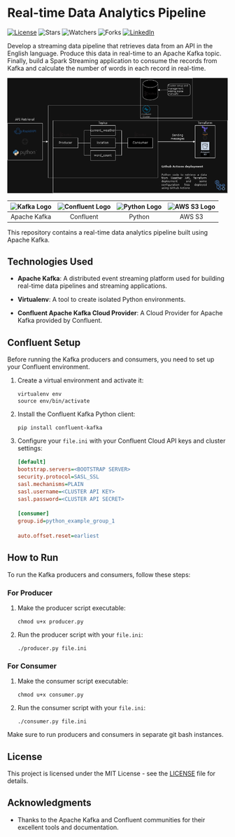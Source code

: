 # Real-time Data Analytics Pipeline

[![License](https://img.shields.io/badge/License-MIT-blue.svg)](LICENSE)
![Stars](https://img.shields.io/github/stars/gradedSystem/Real-time-Data-Analytics-Pipeline)
![Watchers](https://img.shields.io/github/watchers/gradedSystem/Real-time-Data-Analytics-Pipeline)
![Forks](https://img.shields.io/github/forks/gradedSystem/Real-time-Data-Analytics-Pipeline)
[![LinkedIn](https://img.shields.io/badge/LinkedIn-Yedige%20Ashmet-blue?logo=linkedin)](https://www.linkedin.com/in/yedige2000/)

Develop a streaming data pipeline that retrieves data from an API in the English language. Produce this data in real-time to an Apache Kafka topic. Finally, build a Spark Streaming application to consume the records from Kafka and calculate the number of words in each record in real-time.

<p align="center">
  <img src="https://github.com/gradedSystem/Real-time-Data-Analytics-Pipeline/raw/main/images/Kafka_project.png" alt="Kafka Project">
</p>

| ![Kafka Logo](https://www.vectorlogo.zone/logos/apache_kafka/apache_kafka-ar21.svg) | ![Confluent Logo](https://github.com/gradedSystem/Real-time-Data-Analytics-Pipeline/raw/main/images/confluent-logos-idT3RAPQdd.svg) | ![Python Logo](https://www.vectorlogo.zone/logos/python/python-ar21.svg) | ![AWS S3 Logo](https://www.vectorlogo.zone/logos/amazon_aws/amazon_aws-ar21.svg) |
|:---:|:---:|:---:|:---:|
| Apache Kafka | Confluent | Python | AWS S3 |

This repository contains a real-time data analytics pipeline built using Apache Kafka.

## Technologies Used

- **Apache Kafka**: A distributed event streaming platform used for building real-time data pipelines and streaming applications.

- **Virtualenv**: A tool to create isolated Python environments.

- **Confluent Apache Kafka Cloud Provider**: A Cloud Provider for Apache Kafka provided by Confluent.

## Confluent Setup

Before running the Kafka producers and consumers, you need to set up your Confluent environment.

1. Create a virtual environment and activate it:

    ```shell
    virtualenv env
    source env/bin/activate
    ```

2. Install the Confluent Kafka Python client:

    ```shell
    pip install confluent-kafka
    ```

3. Configure your `file.ini` with your Confluent Cloud API keys and cluster settings:

    ```ini
    [default]
    bootstrap.servers=<BOOTSTRAP SERVER>
    security.protocol=SASL_SSL
    sasl.mechanisms=PLAIN
    sasl.username=<CLUSTER API KEY>
    sasl.password=<CLUSTER API SECRET>

    [consumer]
    group.id=python_example_group_1

    auto.offset.reset=earliest
    ```

## How to Run

To run the Kafka producers and consumers, follow these steps:

### For Producer

1. Make the producer script executable:

    ```shell
    chmod u+x producer.py
    ```

2. Run the producer script with your `file.ini`:

    ```shell
    ./producer.py file.ini
    ```

### For Consumer

1. Make the consumer script executable:

    ```shell
    chmod u+x consumer.py
    ```

2. Run the consumer script with your `file.ini`:

    ```shell
    ./consumer.py file.ini
    ```

Make sure to run producers and consumers in separate git bash instances.

## License

This project is licensed under the MIT License - see the [LICENSE](LICENSE) file for details.

## Acknowledgments

- Thanks to the Apache Kafka and Confluent communities for their excellent tools and documentation.
